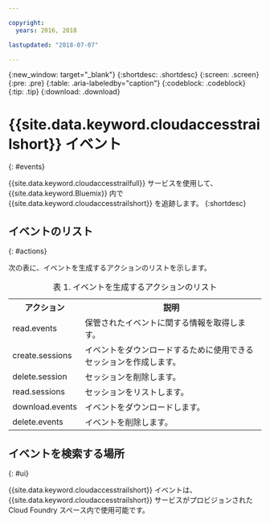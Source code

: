 ```yaml
---

copyright:
  years: 2016, 2018

lastupdated: "2018-07-07"

---
```


{:new_window: target="_blank"}
{:shortdesc: .shortdesc}
{:screen: .screen}
{:pre: .pre}
{:table: .aria-labeledby="caption"}
{:codeblock: .codeblock}
{:tip: .tip}
{:download: .download}


# {{site.data.keyword.cloudaccesstrailshort}} イベント
{: #events}

{{site.data.keyword.cloudaccesstrailfull}} サービスを使用して、{{site.data.keyword.Bluemix}} 内で {{site.data.keyword.cloudaccesstrailshort}} を追跡します。
{:shortdesc}



## イベントのリスト
{: #actions}

次の表に、イベントを生成するアクションのリストを示します。

<table>
  <caption>表 1. イベントを生成するアクションのリスト</caption>
  <tr>
    <th>アクション</th>
	  <th>説明</th>
  <tr>
  <tr>
    <td>read.events</td>
	  <td>保管されたイベントに関する情報を取得します。</td>
  </tr>
  <tr>
    <td>create.sessions</td>
	  <td>イベントをダウンロードするために使用できるセッションを作成します。</td>
  </tr>
  <tr>
    <td>delete.session</td>
	  <td>セッションを削除します。</td>
  </tr>
  <tr>
    <td>read.sessions</td>
	  <td>セッションをリストします。</td>
  </tr>
  <tr>
    <td>download.events</td>
	  <td>イベントをダウンロードします。</td>
  </tr>
  <tr>
    <td>delete.events</td>
	  <td>イベントを削除します。</td>
  </tr>
</table>


## イベントを検索する場所
{: #ui}
 	
{{site.data.keyword.cloudaccesstrailshort}} イベントは、{{site.data.keyword.cloudaccesstrailshort}} サービスがプロビジョンされた Cloud Foundry スペース内で使用可能です。
